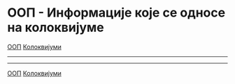 # ООП - Информације које се односе на колоквијуме

[ООП](../../README.md) [Колоквијуми](../README.md)

---

---

[ООП](../../README.md) [Колоквијуми](../README.md)  

